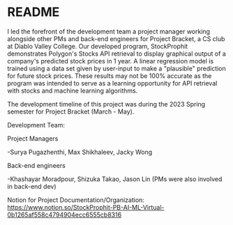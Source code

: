 # README

I led the forefront of the development team a project manager working alongside other PMs and back-end engineers for Project Bracket, a CS club at Diablo Valley College. Our developed program, StockProphit demonstrates Polygon's Stocks API retrieval to display graphical output of a company's predicted stock prices in 1 year. A linear regression model is trained using a data set given by user-input to make a "plausible" prediction for future stock prices. These results may not be 100% accurate as the program was intended to serve as a learning opportunity for API retrieval with stocks and machine learning algorithms.


The development timeline of this project was during the 2023 Spring semester for Project Bracket (March - May).


Development Team:

Project Managers

-Surya Pugazhenthi, Max Shikhaleev, Jacky Wong

Back-end engineers 

-Khashayar Moradpour, Shizuka Takao, Jason Lin (PMs were also involved in back-end dev)


Notion for Project Documentation/Organization:
https://www.notion.so/StockProphit-PB-AI-ML-Virtual-0b1265af558c4794904ecc6555cb8316



